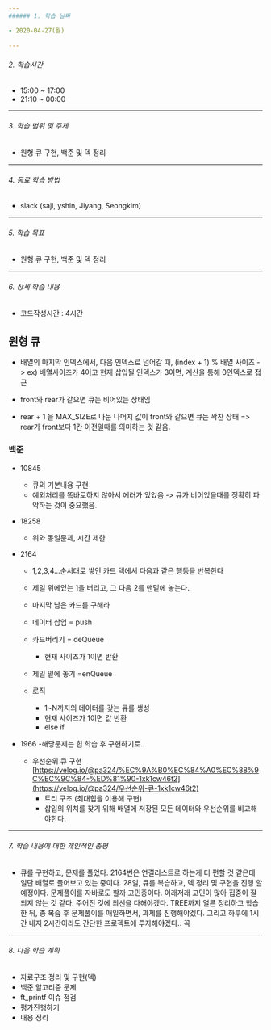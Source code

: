 ```yaml
---
###### 1. 학습 날짜

- 2020-04-27(월)
 
---
```

###### 2. 학습시간

- 15:00 ~ 17:00
- 21:10 ~ 00:00

---
###### 3. 학습 범위 및 주제

- 원형 큐 구현, 백준 및 덱 정리
---
###### 4. 동료 학습 방법 

- slack (saji, yshin, Jiyang, Seongkim)

---
###### 5. 학습 목표 

- 원형 큐 구현, 백준 및 덱 정리

---
###### 6. 상세 학습 내용

- 코드작성시간 : 4시간

## 원형 큐

- 배열의 마지막 인덱스에서, 다음 인덱스로 넘어갈 때, (index + 1) % 배열 사이즈 -> ex) 배열사이즈가 4이고 현재 삽입될 인덱스가 3이면, 계산을 통해 0인덱스로 접근 

- front와 rear가 같으면 큐는 비어있는 상태임
- rear + 1 을 MAX_SIZE로 나눈 나머지 값이 front와 같으면 큐는 꽉찬 상태 => rear가 front보다 1칸 이전일때를 의미하는 것 같음.

### 백준

- 10845

  - 큐의 기본내용 구현
  - 예외처리를 똑바로하지 않아서 에러가 있었음 -> 큐가 비어있을때를 정확히 파악하는 것이 중요했음.

- 18258

  - 위와 동일문제, 시간 제한

- 2164

  - 1,2,3,4...순서대로 쌓인 카드 덱에서 다음과 같은 행동을 반복한다

  - 제일 위에있는 1을 버리고, 그 다음 2를 맨밑에 놓는다.

  - 마지막 남은 카드를 구해라

  - 데이터 삽입 = push

  - 카드버리기 = deQueue

    - 현재 사이즈가 1이면 반환

  - 제일 밑에 놓기 =enQueue 

  - 로직

    - 1~N까지의 데이터를 갖는 큐를 생성
    - 현재 사이즈가 1이면 값 반환
    - else if 

- 1966 -해당문제는 힙 학습 후 구현하기로..

  - 우선순위 큐 구현[https://velog.io/@pa324/%EC%9A%B0%EC%84%A0%EC%88%9C%EC%9C%84-%ED%81%90-1xk1cw46t2](https://velog.io/@pa324/우선순위-큐-1xk1cw46t2)
    - 트리 구조 (최대힙을 이용해 구현)
    - 삽입의 위치를 찾기 위해 배열에 저장된 모든 데이터와 우선순위를 비교해야한다.

  

---
###### 7. 학습 내용에 대한 개인적인 총평

- 큐를 구현하고, 문제를 풀었다. 2164번은 연결리스트로 하는게 더 편할 것 같은데 일단 배열로 풀어보고 있는 중이다.
28일, 큐를 복습하고, 덱 정리 및 구현을 진행 할 예정이다. 문제풀이를 자바로도 할까 고민중이다.
이래저래 고민이 많아 집중이 잘 되지 않는 것 같다. 주어진 것에 최선을 다해야겠다.
TREE까지 얼른 정리하고 학습한 뒤, 총 복습 후 문제풀이를 매일하면서, 과제를 진행해야겠다.
그리고 하루에 1시간 내지 2시간이라도 간단한 프로젝트에 투자해야겠다.. 꼭

---
###### 8. 다음 학습 계획
- 자료구조 정리 및 구현(덱)
- 백준 알고리즘 문제
- ft_printf 이슈 점검
- 평가진행하기
- 내용 정리